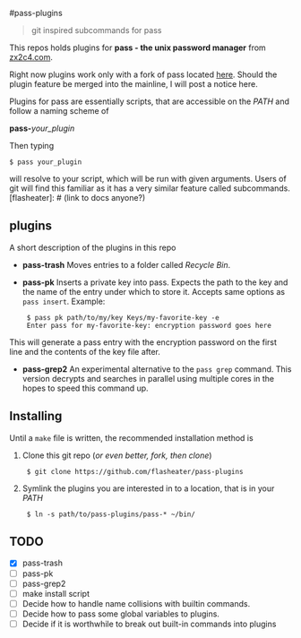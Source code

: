 #pass-plugins
> git inspired subcommands for pass

This repos holds plugins for __pass - the unix password manager__ from [zx2c4.com](http://git.zx2c4.com/password-store/).

Right now plugins work only with a fork of pass located [here](https://github.com/flasheater/pwd-store). Should the plugin feature be merged into the mainline, I will post a notice here.

Plugins for pass are essentially scripts, that are accessible on the *PATH* and follow a naming scheme of

__pass-__*your_plugin*

Then typing

    $ pass your_plugin

will resolve to your script, which will be run with given arguments.
Users of git will find this familiar as it has a very similar feature called subcommands.
[flasheater]: # (link to docs anyone?)

## plugins
A short description of the plugins in this repo

 * **pass-trash**
Moves entries to a folder called *Recycle Bin*.
 * **pass-pk**
Inserts a private key into pass. Expects the path to the key and the name of the entry under which to store it. Accepts same options as ```pass insert```.
Example:

        $ pass pk path/to/my/key Keys/my-favorite-key -e
        Enter pass for my-favorite-key: encryption password goes here

This will generate a pass entry with the encryption password on the first line and the contents of the key file after.
 * **pass-grep2**
An experimental alternative to the ```pass grep``` command. This version decrypts and searches in parallel using multiple cores in the hopes to speed this command up.

## Installing
Until a ```make``` file is written, the recommended installation method is

1. Clone this git repo (*or even better, fork, then clone*)

        $ git clone https://github.com/flasheater/pass-plugins

2. Symlink the plugins you are interested in to a location, that is in your *PATH*

        $ ln -s path/to/pass-plugins/pass-* ~/bin/

## TODO
- [x] pass-trash
- [ ] pass-pk
- [ ] pass-grep2
- [ ] make install script
- [ ] Decide how to handle name collisions with builtin commands.
- [ ] Decide how to pass some global variables to plugins.
- [ ] Decide if it is worthwhile to break out built-in commands into plugins
